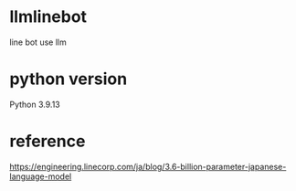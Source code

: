 # llmlinebot
line bot use llm

# python version
Python 3.9.13

# reference
https://engineering.linecorp.com/ja/blog/3.6-billion-parameter-japanese-language-model

